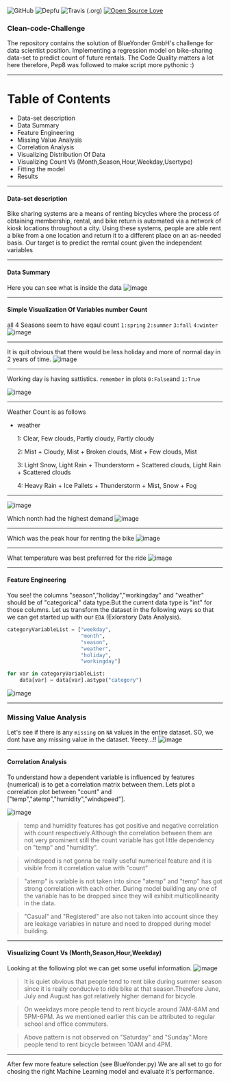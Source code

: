 ![GitHub](https://img.shields.io/github/license/mashape/apistatus.svg) ![Depfu](https://img.shields.io/depfu/depfu/example-ruby.svg) 
![Travis (.org)](https://img.shields.io/travis/:user/:repo.svg) [![Open Source Love](https://badges.frapsoft.com/os/v1/open-source.svg?v=103)](https://github.com/ellerbrock/open-source-badges/)

### Clean-code-Challenge
The repository contains the solution of BlueYonder GmbH's challenge for data scientist position. Implementing a regression model on bike-sharing data-set to predict count of future rentals. The Code Quality matters a lot here therefore, Pep8 was followed to make script more pythonic :)
***
Table of Contents
=================
* Data-set description 
* Data Summary
* Feature Engineering
* Missing Value Analysis
* Correlation Analysis
* Visualizing Distribution Of Data
* Visualizing Count Vs (Month,Season,Hour,Weekday,Usertype)
* Fitting the model 
* Results
***
#### Data-set description 
Bike sharing systems are a means of renting bicycles where the process of obtaining membership, rental, and bike return is automated via a network of kiosk locations throughout a city. Using these systems, people are able rent a bike from a one location and return it to a different place on an as-needed basis. Our target is to predict the remtal count given the independent variables
***
#### Data Summary

Here you can see what is inside the data
![image](https://github.com/nirajdevpandey/Clean-code-Challenge/blob/master/plots/Screenshot%20from%202019-02-01%2015-37-37.png)
***
#### Simple Visualization Of Variables number Count
all 4 Seasons seem to have eqaul count
`1:spring`
`2:summer`
`3:fall`
`4:winter`
![image](https://github.com/nirajdevpandey/Clean-code-Challenge/blob/master/plots/season_count.png)
***
It is quit obvious that there would be less holiday and more of normal day in 2 years of time. 
![image](https://github.com/nirajdevpandey/Clean-code-Challenge/blob/master/plots/holiday-vs-count.png)
***
Working day is having sattistics. `remember` in plots `0:False`and `1:True`

![image](https://github.com/nirajdevpandey/Clean-code-Challenge/blob/master/plots/working_day-vs-count.png)

***
Weather Count is as follows 
* weather

  1: Clear, Few clouds, Partly cloudy, Partly cloudy
  
  2: Mist + Cloudy, Mist + Broken clouds, Mist + Few clouds, Mist
  
  3: Light Snow, Light Rain + Thunderstorm + Scattered clouds, Light Rain + Scattered clouds
  
  4: Heavy Rain + Ice Pallets + Thunderstorm + Mist, Snow + Fog

***
![image](https://github.com/nirajdevpandey/Clean-code-Challenge/blob/master/plots/weather-vs-count.png)

Which nonth had the highest demand 
![image](https://github.com/nirajdevpandey/Clean-code-Challenge/blob/master/plots/month-vs-count.png)
***
Which was the peak hour for renting the bike
![image](https://github.com/nirajdevpandey/Clean-code-Challenge/blob/master/plots/hour-vs-count.png)
***
What temperature was best preferred for the ride
![image](https://github.com/nirajdevpandey/Clean-code-Challenge/blob/master/plots/temp-vs-count.png)
***


#### Feature Engineering
You see! the columns "season","holiday","workingday" and "weather" should be of "categorical" data type.But the current data type is "int" for those columns. Let us transform the dataset in the following ways so that we can get started up with our `EDA` (Exloratory Data Analysis). 
```python
categoryVariableList = ["weekday",
                        "month",
                        "season",
                        "weather",
                        "holiday",
                        "workingday"]

for var in categoryVariableList:
    data[var] = data[var].astype("category")
```
![image](https://github.com/nirajdevpandey/Clean-code-Challenge/blob/master/plots/data_types.png)
***
### Missing Value Analysis
Let's see if there is any `missing` on `NA` values in the entire dataset. SO, we dont have any missing value in the dataset. Yeeey...!!
![image](https://github.com/nirajdevpandey/Clean-code-Challenge/blob/master/plots/missing_values.png)

***
#### Correlation Analysis

To understand how a dependent variable is influenced by features (numerical) is to get a correlation matrix between them. Lets plot a correlation plot between "count" and ["temp","atemp","humidity","windspeed"].

![image](https://github.com/nirajdevpandey/Clean-code-Challenge/blob/master/plots/corelation_mat.png)

>temp and humidity features has got positive and negative correlation with count respectively.Although the correlation between them are not very prominent still the count variable has got little dependency on "temp" and "humidity".

>windspeed is not gonna be really useful numerical feature and it is visible from it correlation value with "count"

>"atemp" is variable is not taken into since "atemp" and "temp" has got strong correlation with each other. During model building any one of the variable has to be dropped since they will exhibit multicollinearity in the data.

>"Casual" and "Registered" are also not taken into account since they are leakage variables in nature and need to dropped during model building.
***
#### Visualizing Count Vs (Month,Season,Hour,Weekday)
Looking at the following plot we can get some useful information. 
![image](https://github.com/nirajdevpandey/Clean-code-Challenge/blob/master/plots/count%20vs%20xyz.png)

>It is quiet obvious that people tend to rent bike during summer season since it is really conducive to ride bike at that season.Therefore June, July and August has got relatively higher demand for bicycle.

>On weekdays more people tend to rent bicycle around 7AM-8AM and 5PM-6PM. As we mentioned earlier this can be attributed to regular school and office commuters.

>Above pattern is not observed on "Saturday" and "Sunday".More people tend to rent bicycle between 10AM and 4PM.
***

After few more feature selection (see BlueYonder.py) We are all set to go for chosing the right Machine Learning model and evaluate it's performance. 













